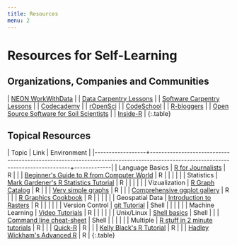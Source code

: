 ```yaml
---
title: Resources
menu: 2
---
```


# Resources for Self-Learning

## Organizations, Companies and Communities

| [NEON WorkWithData](http://neondataskills.org/)                                              |
| [Data Carpentry Lessons](http://www.datacarpentry.org/lessons/)                              |
| [Software Carpentry Lessons](http://software-carpentry.org/lessons/)                         |
| [Codecademy](https://www.codecademy.com)                                                     |
| [rOpenSci](https://ropensci.org)                                                             |
| [CodeSchool](https://www.codeschool.com/)                                                    |
| [R-bloggers](https://www.r-bloggers.com)                                                     |
| [Open Source Software for Soil Scientists](http://casoilresource.lawr.ucdavis.edu/software/) |
| [Inside-R](http://www.inside-r.org)                                                          |
{:.table}

## Topical Resources

| Topic            | Link                                                                                                                           | Environment |
|------------------+--------------------------------------------------------------------------------------------------------------------------------+-------------|
| Language Basics  | [R for Journalists](http://www.scoop.it/t/r-for-journalists)                                                                   | R           |
|                  | [Beginner's Guide to R from Computer World](http://www.computerworld.com/s/article/9239625/Beginner_s_guide_to_R_Introduction) | R           |
|                  |                                                                                                                                |             |
| Statistics       | [Mark Gardener's R Statistics Tutorial](http://www.gardenersown.co.uk/Education/Lectures/R/anova.htm)                          | R           |
|                  |                                                                                                                                |             |
| Vizualization    | [R Graph Catalog](http://shiny.stat.ubc.ca/r-graph-catalog/)                                                                   | R           |
|                  | [Very simple graphs](http://www.harding.edu/fmccown/r)                                                                         | R           |
|                  | [Comprehensive ggplot gallery](http://docs.ggplot2.org)                                                                        | R           |
|                  | [R Graphics Cookbook](http://www.cookbook-r.com/Graphs)                                                                        | R           |
|                  |                                                                                                                                |             |
| Geospatial Data  | [Introduction to Rasters](http://geoscripting-wur.github.io/IntroToRaster)                                                     | R           |
|                  |                                                                                                                                |             |
| Version Control  | [git Tutorial](https://www.atlassian.com/git/tutorials/)                                                                       | Shell       |
|                  |                                                                                                                                |             |
| Machine Learning | [Video Tutorials](http://www.r-bloggers.com/in-depth-introduction-to-machine-learning-in-15-hours-of-expert-videos/)           | R           |
|                  |                                                                                                                                |             |
| Unix/Linux       | [Shell basics](https://github.com/swcarpentry/boot-camps/blob/master/shell/shell_cheatsheet.md)                                | Shell       |
|                  | [Command line cheat-sheet](http://fosswire.com/post/2007/08/unixlinux-command-cheat-sheet/)                                    | Shell       |
|                  |                                                                                                                                |             |
| Multiple         | [R stuff in 2 minute tutorials](http://www.twotorials.com)                                                                     | R           |
|                  | [Quick-R](http://www.statmethods.net)                                                                                          | R           |
|                  | [Kelly Black's R Tutorial](http://www.cyclismo.org/tutorial/R/index.html)                                                      | R           |
|                  | [Hadley Wickham's Advanced R](http://adv-r.had.co.nz/)                                                                         | R           |
{:.table}
